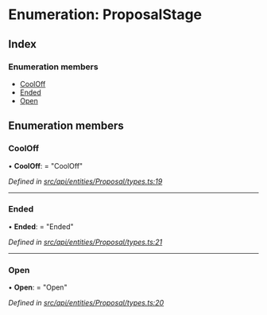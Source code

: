 # Enumeration: ProposalStage

## Index

### Enumeration members

* [CoolOff](proposalstage.md#cooloff)
* [Ended](proposalstage.md#ended)
* [Open](proposalstage.md#open)

## Enumeration members

###  CoolOff

• **CoolOff**: = "CoolOff"

*Defined in [src/api/entities/Proposal/types.ts:19](https://github.com/PolymathNetwork/polymesh-sdk/blob/44d12f59/src/api/entities/Proposal/types.ts#L19)*

___

###  Ended

• **Ended**: = "Ended"

*Defined in [src/api/entities/Proposal/types.ts:21](https://github.com/PolymathNetwork/polymesh-sdk/blob/44d12f59/src/api/entities/Proposal/types.ts#L21)*

___

###  Open

• **Open**: = "Open"

*Defined in [src/api/entities/Proposal/types.ts:20](https://github.com/PolymathNetwork/polymesh-sdk/blob/44d12f59/src/api/entities/Proposal/types.ts#L20)*
